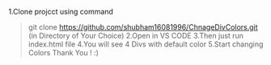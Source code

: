 1.Clone projcct using command
>git clone https://github.com/shubham16081996/ChnageDivColors.git
(in Directory of Your Choice)
2.Open in VS CODE
3.Then just run index.html file
4.You will see 4 Divs with default color
5.Start changing Colors
Thank You ! :)
